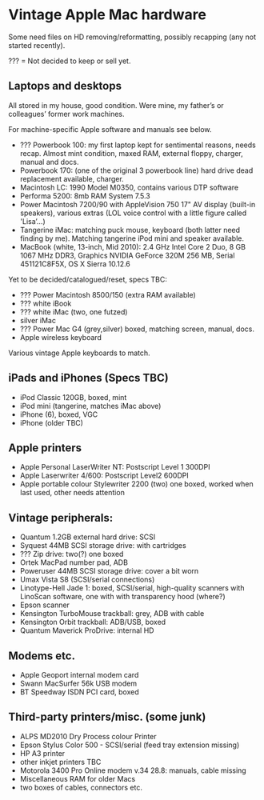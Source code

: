 # Vintage Apple Mac hardware

Some need files on HD removing/reformatting, possibly recapping (any not started recently).

??? = Not decided to keep or sell yet.

## Laptops and desktops

All stored in my house, good condition. Were mine, my father’s or colleagues’ former work machines.

For machine-specific Apple software and manuals see below.

- ??? Powerbook 100: my first laptop kept for sentimental reasons, needs recap. Almost mint condition, maxed RAM, external floppy, charger, manual and docs.
- Powerbook 170: (one of the original 3 powerbook line) hard drive dead replacement available, charger.
- Macintosh LC: 1990 Model M0350, contains various DTP software
- Performa 5200: 8mb RAM System 7.5.3
- Power Macintosh 7200/90 with AppleVision 750 17" AV display (built-in speakers), various extras (LOL voice control with a little figure called 'Lisa’…)
- Tangerine iMac: matching puck mouse, keyboard (both latter need finding by me). Matching tangerine iPod mini and speaker available.
- MacBook (white, 13-inch, Mid 2010): 2.4 GHz Intel Core 2 Duo, 8 GB 1067 MHz DDR3, Graphics NVIDIA GeForce 320M 256 MB, Serial 451121C8F5X, OS X Sierra 10.12.6

Yet to be decided/catalogued/reset, specs TBC:

- ??? Power Macintosh 8500/150 (extra RAM available)
- ??? white iBook
- ??? white iMac (two, one futzed)
- silver iMac
- ??? Power Mac G4 (grey,silver) boxed, matching screen, manual, docs.
- Apple wireless keyboard

Various vintage Apple keyboards to match.

## iPads and iPhones (Specs TBC)

- iPod Classic 120GB, boxed, mint
- iPod mini (tangerine, matches iMac above)
- iPhone (6), boxed, VGC
- iPhone (older TBC)

## Apple printers

- Apple Personal LaserWriter NT: Postscript Level 1 300DPI
- Apple Laserwriter 4/600: Postscript Level2 600DPI
- Apple portable colour Stylewriter 2200 (two) one boxed, worked when last used, other needs attention

## Vintage peripherals:

- Quantum 1.2GB external hard drive: SCSI
- Syquest 44MB SCSI storage drive: with cartridges
- ??? Zip drive: two(?) one boxed
- Ortek MacPad number pad, ADB
- Poweruser 44MB SCSI storage drive: cover a bit worn
- Umax Vista S8 (SCSI/serial connections)
- Linotype-Hell Jade 1: boxed, SCSI/serial, high-quality scanners with LinoScan software, one with with transparency hood (where?)
- Epson scanner
- Kensington TurboMouse trackball: grey, ADB with cable
- Kensington Orbit trackball: ADB/USB, boxed
- Quantum Maverick ProDrive: internal HD

## Modems etc.

- Apple Geoport internal modem card
- Swann MacSurfer 56k USB modem
- BT Speedway ISDN PCI card, boxed

## Third-party printers/misc. (some junk)

- ALPS MD2010 Dry Process colour Printer
- Epson Stylus Color 500 - SCSI/serial (feed tray extension missing)
- HP A3 printer
- other inkjet printers TBC
- Motorola 3400 Pro Online modem v.34 28.8: manuals, cable missing
- Miscellaneous RAM for older Macs
- two boxes of cables, connectors etc.

